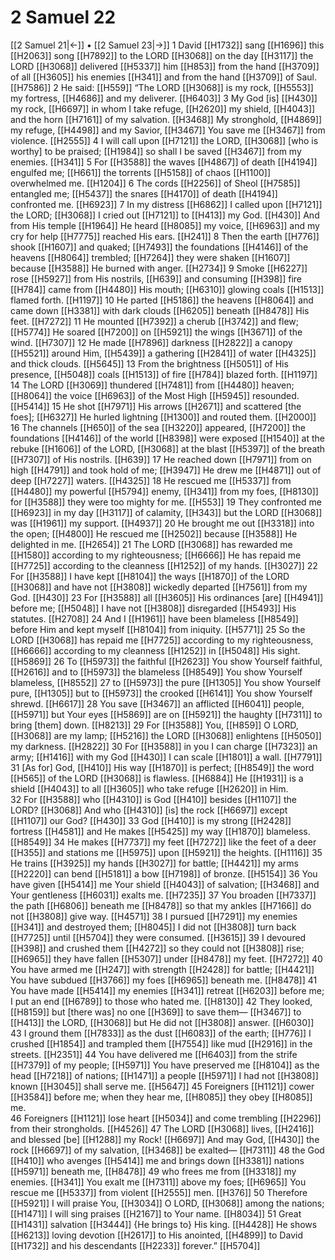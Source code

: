 # 2 Samuel 22
[[2 Samuel 21|←]] • [[2 Samuel 23|→]]
1 David [[H1732]] sang [[H1696]] this [[H2063]] song [[H7892]] to the LORD [[H3068]] on the day [[H3117]] the LORD [[H3068]] delivered [[H5337]] him [[H853]] from the hand [[H3709]] of all [[H3605]] his enemies [[H341]] and from the hand [[H3709]] of Saul. [[H7586]] 
2 He said: [[H559]] “The LORD [[H3068]] is my rock, [[H5553]] my fortress, [[H4686]] and my deliverer. [[H6403]] 
3 My God [is] [[H430]] my rock, [[H6697]] in whom I take refuge, [[H2620]] my shield, [[H4043]] and the horn [[H7161]] of my salvation. [[H3468]] My stronghold, [[H4869]] my refuge, [[H4498]] and my Savior, [[H3467]] You save me [[H3467]] from violence. [[H2555]] 
4 I will call upon [[H7121]] the LORD, [[H3068]] [who is worthy] to be praised; [[H1984]] so shall I be saved [[H3467]] from my enemies. [[H341]] 
5 For [[H3588]] the waves [[H4867]] of death [[H4194]] engulfed me; [[H661]] the torrents [[H5158]] of chaos [[H1100]] overwhelmed me. [[H1204]] 
6 The cords [[H2256]] of Sheol [[H7585]] entangled me; [[H5437]] the snares [[H4170]] of death [[H4194]] confronted me. [[H6923]] 
7 In my distress [[H6862]] I called upon [[H7121]] the LORD; [[H3068]] I cried out [[H7121]] to [[H413]] my God. [[H430]] And from His temple [[H1964]] He heard [[H8085]] my voice, [[H6963]] and my cry for help [[H7775]] reached His ears. [[H241]] 
8 Then the earth [[H776]] shook [[H1607]] and quaked; [[H7493]] the foundations [[H4146]] of the heavens [[H8064]] trembled; [[H7264]] they were shaken [[H1607]] because [[H3588]] He burned with anger. [[H2734]] 
9 Smoke [[H6227]] rose [[H5927]] from His nostrils, [[H639]] and consuming [[H398]] fire [[H784]] came from [[H4480]] His mouth; [[H6310]] glowing coals [[H1513]] flamed forth. [[H1197]] 
10 He parted [[H5186]] the heavens [[H8064]] and came down [[H3381]] with dark clouds [[H6205]] beneath [[H8478]] His feet. [[H7272]] 
11 He mounted [[H7392]] a cherub [[H3742]] and flew; [[H5774]] He soared [[H7200]] on [[H5921]] the wings [[H3671]] of the wind. [[H7307]] 
12 He made [[H7896]] darkness [[H2822]] a canopy [[H5521]] around Him, [[H5439]] a gathering [[H2841]] of water [[H4325]] and thick clouds. [[H5645]] 
13 From the brightness [[H5051]] of His presence, [[H5048]] coals [[H1513]] of fire [[H784]] blazed forth. [[H1197]] 
14 The LORD [[H3069]] thundered [[H7481]] from [[H4480]] heaven; [[H8064]] the voice [[H6963]] of the Most High [[H5945]] resounded. [[H5414]] 
15 He shot [[H7971]] His arrows [[H2671]] and scattered [the foes]; [[H6327]] He hurled lightning [[H1300]] and routed them. [[H2000]] 
16 The channels [[H650]] of the sea [[H3220]] appeared, [[H7200]] the foundations [[H4146]] of the world [[H8398]] were exposed [[H1540]] at the rebuke [[H1606]] of the LORD, [[H3068]] at the blast [[H5397]] of the breath [[H7307]] of His nostrils. [[H639]] 
17 He reached down [[H7971]] from on high [[H4791]] and took hold of me; [[H3947]] He drew me [[H4871]] out of deep [[H7227]] waters. [[H4325]] 
18 He rescued me [[H5337]] from [[H4480]] my powerful [[H5794]] enemy, [[H341]] from my foes, [[H8130]] for [[H3588]] they were too mighty for me. [[H553]] 
19 They confronted me [[H6923]] in my day [[H3117]] of calamity, [[H343]] but the LORD [[H3068]] was [[H1961]] my support. [[H4937]] 
20 He brought me out [[H3318]] into the open; [[H4800]] He rescued me [[H2502]] because [[H3588]] He delighted in me. [[H2654]] 
21 The LORD [[H3068]] has rewarded me [[H1580]] according to my righteousness; [[H6666]] He has repaid me [[H7725]] according to the cleanness [[H1252]] of my hands. [[H3027]] 
22 For [[H3588]] I have kept [[H8104]] the ways [[H1870]] of the LORD [[H3068]] and have not [[H3808]] wickedly departed [[H7561]] from my God. [[H430]] 
23 For [[H3588]] all [[H3605]] His ordinances [are] [[H4941]] before me; [[H5048]] I have not [[H3808]] disregarded [[H5493]] His statutes. [[H2708]] 
24 And I [[H1961]] have been blameless [[H8549]] before Him  and kept myself [[H8104]] from iniquity. [[H5771]] 
25 So the LORD [[H3068]] has repaid me [[H7725]] according to my righteousness, [[H6666]] according to my cleanness [[H1252]] in [[H5048]] His sight. [[H5869]] 
26 To [[H5973]] the faithful [[H2623]] You show Yourself faithful, [[H2616]] and to [[H5973]] the blameless [[H8549]] You show Yourself blameless, [[H8552]] 
27 to [[H5973]] the pure [[H1305]] You show Yourself pure, [[H1305]] but to [[H5973]] the crooked [[H6141]] You show Yourself shrewd. [[H6617]] 
28 You save [[H3467]] an afflicted [[H6041]] people, [[H5971]] but Your eyes [[H5869]] are on [[H5921]] the haughty [[H7311]] to bring [them] down. [[H8213]] 
29 For [[H3588]] You, [[H859]] O LORD, [[H3068]] are my lamp; [[H5216]] the LORD [[H3068]] enlightens [[H5050]] my darkness. [[H2822]] 
30 For [[H3588]] in you  I can charge [[H7323]] an army; [[H1416]] with my God [[H430]] I can scale [[H1801]] a wall. [[H7791]] 
31 [As for] God, [[H410]] His way [[H1870]] is perfect; [[H8549]] the word [[H565]] of the LORD [[H3068]] is flawless. [[H6884]] He [[H1931]] is a shield [[H4043]] to all [[H3605]] who take refuge [[H2620]] in Him.  
32 For [[H3588]] who [[H4310]] is God [[H410]] besides [[H1107]] the LORD? [[H3068]] And who [[H4310]] [is] the rock [[H6697]] except [[H1107]] our God? [[H430]] 
33 God [[H410]] is my strong [[H2428]] fortress [[H4581]] and He makes [[H5425]] my way [[H1870]] blameless. [[H8549]] 
34 He makes [[H7737]] my feet [[H7272]] like the feet of a deer [[H355]] and stations me [[H5975]] upon [[H5921]] the heights. [[H1116]] 
35 He trains [[H3925]] my hands [[H3027]] for battle; [[H4421]] my arms [[H2220]] can bend [[H5181]] a bow [[H7198]] of bronze. [[H5154]] 
36 You have given [[H5414]] me  Your shield [[H4043]] of salvation; [[H3468]] and Your gentleness [[H6031]] exalts me. [[H7235]] 
37 You broaden [[H7337]] the path [[H6806]] beneath me [[H8478]] so that my ankles [[H7166]] do not [[H3808]] give way. [[H4571]] 
38 I pursued [[H7291]] my enemies [[H341]] and destroyed them; [[H8045]] I did not [[H3808]] turn back [[H7725]] until [[H5704]] they were consumed. [[H3615]] 
39 I devoured [[H398]] and crushed them [[H4272]] so they could not [[H3808]] rise; [[H6965]] they have fallen [[H5307]] under [[H8478]] my feet. [[H7272]] 
40 You have armed me [[H247]] with strength [[H2428]] for battle; [[H4421]] You have subdued [[H3766]] my foes [[H6965]] beneath me. [[H8478]] 
41 You have made [[H5414]] my enemies [[H341]] retreat [[H6203]] before me;  I put an end [[H6789]] to those who hated me. [[H8130]] 
42 They looked, [[H8159]] but [there was] no one [[H369]] to save them— [[H3467]] to [[H413]] the LORD, [[H3068]] but He did not [[H3808]] answer. [[H6030]] 
43 I ground them [[H7833]] as the dust [[H6083]] of the earth; [[H776]] I crushed [[H1854]] and trampled them [[H7554]] like mud [[H2916]] in the streets. [[H2351]] 
44 You have delivered me [[H6403]] from the strife [[H7379]] of my people; [[H5971]] You have preserved me [[H8104]] as the head [[H7218]] of nations; [[H1471]] a people [[H5971]] I had not [[H3808]] known [[H3045]] shall serve me. [[H5647]] 
45 Foreigners [[H1121]] cower [[H3584]] before me;  when they hear me, [[H8085]] they obey [[H8085]] me.  
46 Foreigners [[H1121]] lose heart [[H5034]] and come trembling [[H2296]] from their strongholds. [[H4526]] 
47 The LORD [[H3068]] lives, [[H2416]] and blessed [be] [[H1288]] my Rock! [[H6697]] And may God, [[H430]] the rock [[H6697]] of my salvation, [[H3468]] be exalted— [[H7311]] 
48 the God [[H410]] who avenges [[H5414]] me  and brings down [[H3381]] nations [[H5971]] beneath me, [[H8478]] 
49 who frees me from [[H3318]] my enemies. [[H341]] You exalt me [[H7311]] above my foes; [[H6965]] You rescue me [[H5337]] from violent [[H2555]] men. [[H376]] 
50 Therefore [[H5921]] I will praise You, [[H3034]] O LORD, [[H3068]] among the nations; [[H1471]] I will sing praises [[H2167]] to Your name. [[H8034]] 
51 Great [[H1431]] salvation [[H3444]] {He brings to} His king. [[H4428]] He shows [[H6213]] loving devotion [[H2617]] to His anointed, [[H4899]] to David [[H1732]] and his descendants [[H2233]] forever.” [[H5704]] 
